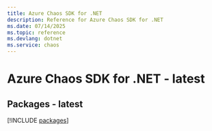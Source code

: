 ```yaml
---
title: Azure Chaos SDK for .NET
description: Reference for Azure Chaos SDK for .NET
ms.date: 07/14/2025
ms.topic: reference
ms.devlang: dotnet
ms.service: chaos
---
```

# Azure Chaos SDK for .NET - latest
## Packages - latest
[!INCLUDE [packages](chaos-index.md)]